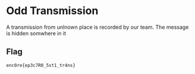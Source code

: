 # Odd Transmission
A transmission from unlnown place is recorded by our team. The message is hidden somwhere in it

## Flag
```
enc0re{ep3c7R0_5st1_tr4ns}
```


